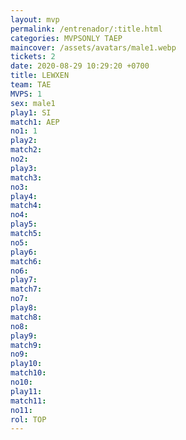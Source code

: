 ```yaml
---
layout: mvp
permalink: /entrenador/:title.html
categories: MVPSONLY TAEP
maincover: /assets/avatars/male1.webp
tickets: 2
date: 2020-08-29 10:29:20 +0700
title: LEWXEN
team: TAE
MVPS: 1
sex: male1
play1: SI
match1: AEP
no1: 1
play2: 
match2: 
no2: 
play3: 
match3: 
no3: 
play4: 
match4: 
no4: 
play5: 
match5: 
no5: 
play6: 
match6: 
no6: 
play7: 
match7: 
no7: 
play8: 
match8: 
no8: 
play9: 
match9: 
no9: 
play10: 
match10: 
no10: 
play11: 
match11: 
no11: 
rol: TOP
---
```

